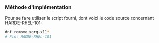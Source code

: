 ### Méthode d'implémentation
Pour se faire utiliser le script fourni, dont voici le code source concernant HARDE-RHEL-101:
```bash
dnf remove xorg-x11*
# Fin: HARDE-RHEL-101
```
